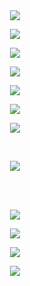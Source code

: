 　<p align="center">![](https://komarev.com/ghpvc/?username=2ft-high&label=✦&color=E593AD)</p>

<p align="center">
  <img src="https://64.media.tumblr.com/e8d4f02d7a3c4e5ca57825390f5b388b/62fc88b4e70dae99-59/s1280x1920/c217eb9d27873ebbc6f74921c4f62f119c46e291.pnj"
</p>

<p align="center">
  <img src="https://64.media.tumblr.com/2adae3f978a65f521b9507d799411aec/439b1bd07582a308-58/s640x960/f937a8db7b0e0475e19ed22613383c7f7aeb9197.pnj" />
</p>

<p align="center">
  <img src="https://64.media.tumblr.com/0337a60a5d3c48d3b0d6664e8d814c4a/4b0c8bc438f3c53f-25/s400x600/0ec9202ccc3b2e295ae2265ae6539ca0aca6d9c0.pnj" />
</p>

<p align="center">
  <img src="https://64.media.tumblr.com/4b3929dbc578402e283d3384ce21759e/4b0c8bc438f3c53f-2b/s640x960/1ee26c49a093cbf7e765c89e6761d7885c39ff7d.pnj" />
</p>

<p align="center">
  <img src="https://64.media.tumblr.com/513962645de4908ce0b3396b00a71b50/4b0c8bc438f3c53f-0d/s400x600/6eb00f1a36a97cd3e8f6f74317b2c1ab8ac365a6.pnj" />
</p>

<p align="center">
  <img src="https://64.media.tumblr.com/24810a5077b55c9980bbee005edca46c/46925a9bcc7d49b4-bf/s1280x1920/9006ac712b703a21bd8b6436e445d5d78e7100e1.pnj" />
</p>
<br>

<p align="center">
  <img src="https://64.media.tumblr.com/9f03615a53a9460ba62c6f89b9139ba5/9060b7bddf5ead60-6f/s400x600/bf68ede154d7c55da9d17295592befff6884fc27.pnj" />
</p>
<br><br>

<p align="center">
  <img src="https://64.media.tumblr.com/8e7b66cf76224f90f410de40d91d4b4b/e398d0368febc529-c8/s1280x1920/baf0c858a785ed29357264d7bbf9737f804046db.pnj" />
</p>

<p align="center">
  <img src="https://64.media.tumblr.com/3c7c7685e9687c2c5c45cce24a7a1edc/c7ade088c5ba2f86-8e/s400x600/b350713a3f5caa282d596a578579ffa0436e0e2f.pnj" />
</p>

<p align="center">
  <img src="https://64.media.tumblr.com/2adae3f978a65f521b9507d799411aec/439b1bd07582a308-58/s640x960/f937a8db7b0e0475e19ed22613383c7f7aeb9197.pnj" />
</p>

<p align="center">
  <img src="https://64.media.tumblr.com/a220ee2a46740c442dc51a74ce467f3f/bf78766e1fb1cbb8-06/s640x960/ad27d96c2c14dbebb56e3667b3658c42b62ccbfb.pnj" />
</p>


